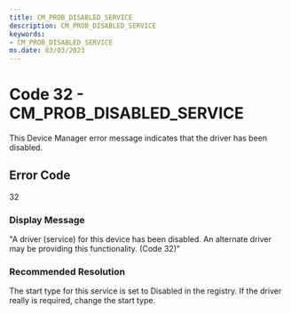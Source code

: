 ```yaml
---
title: CM_PROB_DISABLED_SERVICE
description: CM_PROB_DISABLED_SERVICE
keywords:
- CM_PROB_DISABLED_SERVICE
ms.date: 03/03/2023
---
```


# Code 32 - CM_PROB_DISABLED_SERVICE

This Device Manager error message indicates that the driver has been disabled.

## Error Code

32

### Display Message

"A driver (service) for this device has been disabled. An alternate driver may be providing this functionality. (Code 32)"

### Recommended Resolution

The start type for this service is set to Disabled in the registry. If the driver really is required, change the start type.
